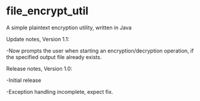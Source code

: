 # file_encrypt_util
A simple plaintext encryption utility, written in Java

Update notes, Version 1.1:

-Now prompts the user when starting an encryption/decryption operation, if the specified output file already exists.

Release notes, Version 1.0:

-Initial release

-Exception handling incomplete, expect fix.
